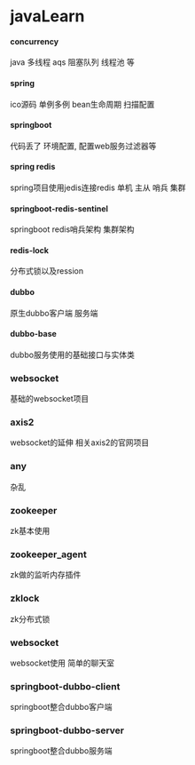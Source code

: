 # javaLearn
#### concurrency
java 多线程
aqs 阻塞队列 线程池 等

####  spring
ico源码 单例多例    bean生命周期   扫描配置 

#### springboot 
代码丢了 
环境配置, 配置web服务过滤器等

#### spring redis
spring项目使用jedis连接redis
单机 主从 哨兵 集群

#### springboot-redis-sentinel
springboot redis哨兵架构 集群架构

#### redis-lock
分布式锁以及ression

#### dubbo 
原生dubbo客户端
服务端
#### dubbo-base
dubbo服务使用的基础接口与实体类

### websocket
基础的websocket项目

### axis2
websocket的延伸   相关axis2的官网项目


### any
杂乱

### zookeeper
zk基本使用

### zookeeper_agent
zk做的监听内存插件
### zklock
zk分布式锁
### websocket
websocket使用 简单的聊天室

### springboot-dubbo-client
springboot整合dubbo客户端

### springboot-dubbo-server
springboot整合dubbo服务端